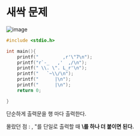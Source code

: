 # 새싹 문제 

![image](https://github.com/sc11046/C-programming/assets/121782720/3c430d84-4881-4b02-8fd7-50685b6eeaab)

```c
#include <stdio.h>

int main(){
    printf("         ,r'\"7\n");
    printf("r`-_   ,'  ,/\n");    
    printf(" \\. \". L_r'\n");    
    printf("   `~\\/\n");    
    printf("      |\n"); 
    printf("      |\n");                    
    return 0;

}
```

단순하게 출력문을 행 마다 출력한다.

몰랐던 점 : \,  "를 단일로 출력할 때 **\를 하나 더 붙이면 된다.**